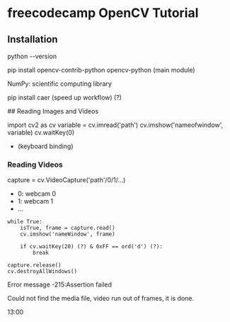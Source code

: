 # freecodecamp OpenCV Tutorial

## Installation

python --version

pip install opencv-contrib-python
            opencv-python (main module)

NumPy: scientific computing library

pip install caer (speed up workflow) (?)

## Reading Images and Videos

import cv2 as cv
variable = cv.imread('path')
cv.imshow('nameofwindow', variable)
cv.waitKey(0) 
- (keyboard binding) 

### Reading Videos

capture = cv.VideoCapture('path'/0/1/...)
- 0: webcam 0
- 1: webcam 1 
- ...

~~~
while True:
    isTrue, frame = capture.read()
    cv.imshow('nameWindow', frame)

    if cv.waitKey(20) (?) & 0xFF == ord('d') (?):
        break

capture.release()
cv.destroyAllWindows()
~~~

Error message -215:Assertion failed

Could not find the media file, video run out of frames, it is done.

13:00